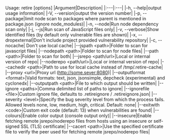 Usage: retire [options]
|Argument|Description|
|:---|:---|
|-h, --help|output usage information|
|-V, --version|output the version number|
|-p, --package|limit node scan to packages where parent is mentioned in package.json (ignore node_modules)|
|-n, --node|Run node dependency scan only|
|-j, --js|Run scan of JavaScript files only|
|-v, --verbose|Show identified files (by default only vulnerable files are shown)|
|-x, --dropexternal|Don't include project provided vulnerability repository|
|-c, --nocache| Don't use local cache|
|--jspath \<path\>|Folder to scan for javascript files|
|--nodepath \<path\>|Folder to scan for node files|
|--path \<path\>|Folder to scan for both|
|--jsrepo \<path/url\>|Local or internal version of repo|
|--noderepo \<path/url\>|Local or internal version of repo|
|--cachedir \<path\>|Path to use for local cache instead of /tmp/.retire-cache|
|--proxy \<url\>|Proxy url (http://some.sever:8080)|
|--outputformat \<format\>|Valid formats: text, json, jsonsimple, depcheck (experimental) and cyclonedx|
|--outputpath \<path\>|File to which output should be written|
|--ignore \<paths\>|Comma delimited list of paths to ignore|
|--ignorefile \<file\>|Custom ignore file, defaults to .retireignore / .retireignore.json|
|--severity \<level\>|Specify the bug severity level from which the process fails. Allowed levels none, low, medium, high, critical. Default: none|
|--exitwith \<code\>|Custom exit code (default: 13) when vulnerabilities are found|
|--colours|Enable color output (console output only)|
|--insecure|Enable fetching remote jsrepo/noderepo files from hosts using an insecure or self-signed SSL (TLS) certificate|
|--cacert \<path\>|Use the specified certificate file to verify the peer used for fetching remote jsrepo/noderepo files|
